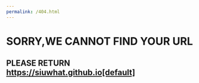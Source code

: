 ```yaml
---
permalink: /404.html
---
```


# SORRY,WE CANNOT FIND YOUR URL


## PLEASE RETURN https://siuwhat.github.io[default]
